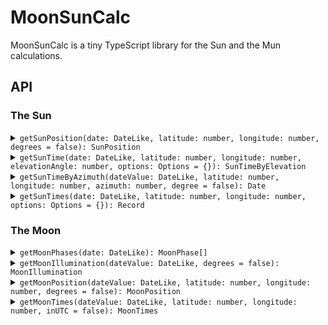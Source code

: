 # MoonSunCalc

MoonSunCalc is a tiny TypeScript library for the Sun and the Mun calculations.

## API

### The Sun

<details>
	<summary>
		<code>getSunPosition(date: DateLike, latitude: number, longitude: number, degrees = false): SunPosition</code>
	</summary>

Calculates the Sun position for a given date and geoposition coordinates. The output is in radians by default.

```ts
interface SunPosition {
	altitude: number;
	azimuth: number;
	declination: number;
	zenith: number;
}
```
</details>

<details>
	<summary>
		<code>getSunTime(date: DateLike, latitude: number, longitude: number, elevationAngle: number, options: Options = {}): SunTimeByElevation</code>
	</summary>

Calculates the time at which the sun will have a given elevation angle when rising and when setting for a given date and geoposition. The observer `height` (in meters) relative to the horizon can be specified via options. The elevation angle input is in radians by default.

```ts
interface Options {
	height?: number;
	degrees?: boolean;
}

interface SunTimeByElevation {
	set: SunTime;
	rise: SunTime;
}

interface SunTime {
	/**
	 * Note: exception for `SOLAR_NOON` & `NADIR`
	 */
	elevation?: number;
	julian: number;
	index: number;
	name: string;
	timestamp: number;
	valid: boolean;
}
```
</details>

<details>
	<summary>
		<code>getSunTimeByAzimuth(dateValue: DateLike, latitude: number, longitude: number, azimuth: number, degree = false): Date</code>
	</summary>

Calculates a sun time for a given azimuth angle for a given date and geoposition. The `azimuth` input value is in radians by default.
</details>

<details>
	<summary>
		<code>getSunTimes(date: DateLike, latitude: number, longitude: number, options: Options = {}): Record<SunEventName, SunTime></code>
	</summary>

Calculates sun times for a given date and geoposition.

```ts
type SunEventName =
	| "SOLAR_NOON"
	| "NADIR"
	| "GOLDEN_HOUR_START_DAWN"
	| "GOLDEN_HOUR_END_DAWN"
	| "GOLDEN_HOUR_START_DUSK"
	| "GOLDEN_HOUR_END_DUSK"
	| "SUNRISE_START"
	| "SUNRISE_END"
	| "SUNSET_START"
	| "SUNSET_END"
	| "BLUE_HOUR_START_DAWN"
	| "BLUE_HOUR_END_DAWN"
	| "BLUE_HOUR_START_DUSK"
	| "BLUE_HOUR_END_DUSK"
	| "CIVIL_DAWN"
	| "CIVIL_DUSK"
	| "NAUTICAL_DAWN"
	| "NAUTICAL_DUSK"
	| "ASTRONOMICAL_DAWN"
	| "ASTRONOMICAL_DUSK";

interface SunTime {
	/**
	 * Note: exception for `SOLAR_NOON` & `NADIR`
	 */
	elevation?: number;
	julian: number;
	index: number;
	name: string;
	timestamp: number;
	valid: boolean;
}
```
</details>

### The Moon

<details>
	<summary>
		<code>getMoonPhases(date: DateLike): MoonPhase[]</code>
	</summary>

Calculates the nearest moon phases from the given date.

```ts
interface MoonPhase {
	phaseName: MoonPhaseName;
	phaseValue: number;
	timestamp: number;
}

type MoonPhaseName =
	| "NEW_MOON"
	| "WAXING_CRESCENT"
	| "FIRST_QUARTER"
	| "WAXING_GIBBOUS"
	| "FULL_MOON"
	| "WANING_GIBBOUS"
	| "THIRD_QUARTER"
	| "WANING_CRESCENT";
```
</details>

<details>
	<summary>
		<code>getMoonIllumination(dateValue: DateLike, degrees = false): MoonIllumination</code>
	</summary>

Calculates the illumination paramteters of the Moon. The output angle values are in radians by default.

```ts
interface MoonIllumination {
	/**
	 * The midpoint angle in radians of the illuminated limb of the moon
	 * reckoned eastward from the north point of the disk;
	 */
	angle: number;
	fraction: number;
	phase: MoonPhase;
	phaseValue: number;
}
```
</details>

<details>
	<summary>
		<code>getMoonPosition(dateValue: DateLike, latitude: number, longitude: number, degrees = false): MoonPosition</code>
	</summary>

Calculates moon position for a given date and geoposition. The output angle values are in radians by default.

```ts
interface MoonPosition {
	azimuth: number;
	altitude: number;
	distance: number;
	parallacticAngle: number;
}
```
</details>

<details>
	<summary>
		<code>getMoonTimes(dateValue: DateLike, latitude: number, longitude: number, inUTC = false): MoonTimes</code>
	</summary>

Calculates the moon rise and set times for a given date and geoposition. Local time is used by default.

```ts
export interface MoonTimes {
	rise: Nullish<Date>;
	set: Nullish<Date>;
	alwaysUp: boolean;
	alwaysDown: boolean;
	/**
	 * Date of the highest position.
	 * Avalílable if `set` and `rise` is not `null`.
	 */
	highest?: Date;
}
```
</details>
